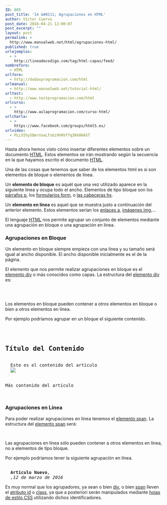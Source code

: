 ```yaml
---
ID: 805
post_title: '14 &#8211; Agrupaciones en HTML'
author: Víctor Cuervo
post_date: 2016-04-21 12:00:07
post_excerpt: ""
layout: post
permalink: >
  http://www.manualweb.net/html/agrupaciones-html/
published: true
urlejemplos:
  - >
    http://lineadecodigo.com/tag/html-capas/feed/
nombreforo:
  - HTML
urlforo:
  - http://dudasprogramacion.com/html
urlmanual:
  - http://www.manualweb.net/tutorial-html/
urltest:
  - http://www.testprogramacion.com/html
urlcurso:
  - >
    http://www.aulaprogramacion.com/curso-html/
urlcharla:
  - >
    https://www.facebook.com/groups/html5.es/
urlvideo:
  - PLLVIhySQmrVaaLfsbi9VHVffq3Kk8KAST
---
```

<span style="font-weight: 400;">Hasta ahora hemos visto cómo insertar diferentes elementos sobre un documento </span><a href="http://www.manualweb.net/tutorial-html/"><span style="font-weight: 400;">HTML</span></a><span style="font-weight: 400;">. Estos elementos se irán mostrando según la secuencia en la que hayamos escrito el documento </span><a href="http://www.manualweb.net/tutorial-html/"><span style="font-weight: 400;">HTML</span></a><span style="font-weight: 400;">.</span>

Una de las cosas que tenemos que saber de los elementos html es si son elementos de bloque o elementos de línea.

<span style="font-weight: 400;">Un </span><b>elemento de bloque</b><span style="font-weight: 400;"> es aquél que una vez utilizado aparece en la siguiente línea y ocupa todo el ancho. Elementos de tipo bloque son los </span><a href="http://www.w3api.com/wiki/HTML:P"><span style="font-weight: 400;">párrafos p</span></a><span style="font-weight: 400;">, los </span><a href="http://www.w3api.com/wiki/HTML:FORM"><span style="font-weight: 400;">formularios form</span></a><span style="font-weight: 400;">, o </span><a href="http://www.w3api.com/wiki/HTML:H1"><span style="font-weight: 400;">las cabeceras hx</span></a><span style="font-weight: 400;">.</span>

<span style="font-weight: 400;">Un </span><b>elemento en línea</b><span style="font-weight: 400;"> es aquel que se muestra justo a continuación del anterior elemento. Estos elementos serían los </span><a href="http://www.w3api.com/wiki/HTML:A"><span style="font-weight: 400;">enlaces a</span></a><span style="font-weight: 400;">, </span><a href="http://www.w3api.com/wiki/HTML:IMG"><span style="font-weight: 400;">imágenes img</span></a><span style="font-weight: 400;">,...</span>

<span style="font-weight: 400;">El lenguaje </span><a href="http://www.manualweb.net/tutorial-html/"><span style="font-weight: 400;">HTML</span></a><span style="font-weight: 400;"> nos permite agrupar un conjunto de elementos mediante una agrupación en bloque o una agrupación en línea.</span>

<h3>Agrupaciones en Bloque</h3>
<span style="font-weight: 400;">Un elemento en bloque siempre empieza con una línea y su tamaño será igual al ancho disponible. El ancho disponible inicialmente es el de la página.</span>

<span style="font-weight: 400;">El elemento que nos permite realizar agrupaciones en bloque es el </span><a href="http://www.w3api.com/wiki/HTML:DIV"><span style="font-weight: 400;">elemento div</span></a><span style="font-weight: 400;"> o más conocidos como capas. La estructura del </span><a href="http://www.w3api.com/wiki/HTML:DIV"><span style="font-weight: 400;">elemento div</span></a><span style="font-weight: 400;"> es:</span>

<pre lang="html4strict"><div>
<!-- Contenido de la Capa -->
</div></pre>

<span style="font-weight: 400;">Los elementos en bloque pueden contener a otros elementos en bloque o bien a otros elementos en línea.</span>

<span style="font-weight: 400;">Por ejemplo podríamos agrupar en un bloque el siguiente contenido.</span>

<pre lang="html4strict"><div id=”micapa”>
  <h2>Título del Contenido</h2>
  Este es el contenido del artículo
  <img src=”logo.jpg” />
  <p>Más contenido del artículo</p>
</div></pre>

<h3>Agrupaciones en Línea</h3>
<span style="font-weight: 400;">Para poder realizar agrupaciones en línea tenemos el </span><a href="http://www.w3api.com/wiki/HTML:SPAN"><span style="font-weight: 400;">elemento span</span></a><span style="font-weight: 400;">. La estructura del </span><a href="http://www.w3api.com/wiki/HTML:SPAN"><span style="font-weight: 400;">elemento span</span></a><span style="font-weight: 400;"> será:</span>

<pre lang="html4strict"><span> <!-- Contenido --></span></pre>

<span style="font-weight: 400;">Las agrupaciones en línea sólo pueden contener a otros elementos en línea, no a elementos de tipo bloque.</span>

<span style="font-weight: 400;">Por ejemplo podríamos tener la siguiente agrupación en línea.</span>

<pre lang="html4strict"><span id=”entrada”>
  <strong>Articulo Nuevo</strong>,
  <em>,12 de marzo de 2016</em>
</span></pre>

<span style="font-weight: 400;">Es muy normal que los agrupadores, ya sean o bien </span><a href="http://www.w3api.com/wiki/HTML:DIV"><span style="font-weight: 400;">div</span></a><span style="font-weight: 400;">, o bien </span><a href="http://www.w3api.com/wiki/HTML:SPAN"><span style="font-weight: 400;">span</span></a><span style="font-weight: 400;"> lleven el </span><a href="http://www.w3api.com/wiki/HTML:Id"><span style="font-weight: 400;">atributo id</span></a><span style="font-weight: 400;"> o </span><a href="http://www.w3api.com/wiki/HTML:Class"><span style="font-weight: 400;">class</span></a><span style="font-weight: 400;">, ya que a posteriori serán manipulados mediante </span><a href="http://www.manualweb.net/tutorial-css/"><span style="font-weight: 400;">hojas de estilo CSS</span></a><span style="font-weight: 400;"> utilizando dichos identificadores.</span>